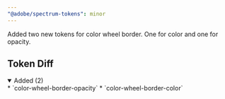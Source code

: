 ```yaml
---
"@adobe/spectrum-tokens": minor
---
```


Added two new tokens for color wheel border. One for color and one for opacity.

## Token Diff

<details open><summary>Added (2)</summary>
  * `color-wheel-border-opacity`
  * `color-wheel-border-color`
</details>
